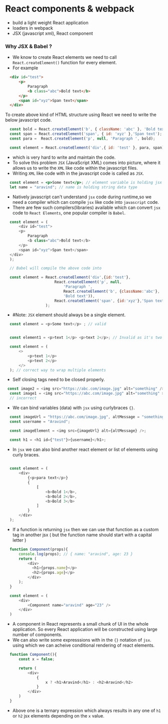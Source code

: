 # React components & webpack

* build a light weight React application
* loaders in webpack
* JSX (javascript xml), React component

### Why JSX & Babel ?
  - We know to create React elements we need to call `React.createElement()` function for every element.
  - For example 
  ```html
    <div id="test">
        <p>
            Paragraph 
            <b class="abc">Bold text</b> 
        </p>
        <span id="xyz">Span text</span>
    </div>
  ```
  To create above kind of HTML structure using React we need to write the below javascript code.
  ```javascript
    const bold = React.createElement('b', { className: 'abc' }, 'Bold text');
    const span = React.createElement('span', { id: 'xyz' },'Span text');
    const para =  React.createElement('p', null, 'Paragraph ', bold);

    const element = React.createElement('div',{ id: 'test' }, para, span);
  ``` 
  - which is very hard to write and maintain the code. 
  - To solve this problem `JSX` (JavaScript XML) comes into picture, where it allows us to write the `XML` like code within the javascript files.
  - Writing `XML` like code with in the javascript code is called as `JSX`.
  ```jsx
    const element = <p>Some text</p>; // element variable is holding jsx
    let name = "aravind"; // name is holding string data type
  ```
  - Natively javascript can't understand `jsx` code during runtime,so we need a compiler which can compile `jsx` like code into `javascript` code.
  - There are few such compilers(libraries) available which can convert `jsx` code to `React Elements`, one popular compiler is `Babel`.
  ```javascript
    const element = (
        <div id="test">
        <p>
            Paragraph 
            <b class="abc">Bold text</b> 
        </p>
        <span id="xyz">Span text</span>
    </div>
    );

    // Babel will compile the above code into 

    const element = React.createElement('div',{id:'test'}, 
                        React.createElement('p', null, 
                            'Paragraph ', 
                            React.createElement('b', {className:'abc'}, 
                            'Bold text')), 
                        React.createElement('span', {id:'xyz'},'Span text')
                    );
  ```

  - #Note: `JSX` element should always be a single element.
  ```javascript 
    const element = <p>Some text</p> ; // valid


    const element1 = <p>text 1</p> <p>text 2</p>; // Invalid as it's two different elements.

    const element = (
        <>
            <p>text 1</p> 
            <p>text 2</p>
        </>
    ); // correct way to wrap multiple elements 
  ```
  - Self closing tags need to be closed properly.
  ```javascript
   const image2 = <img src="https://abc.com/image.jpg" alt="something" /> // correct way
    const image1 = <img src="https://abc.com/image.jpg" alt="something" >;
    // incorrect
  ```

  - We can bind variables (data) with `jsx` using curlybraces `{}`.
  ```javascript 
    const imageUrl = "https://abc.com/image.jpg", altMessage = "something";
    const username = "Aravind";

    const imageElement = <img src={imageUrl} alt={altMessage} />;

    const h1 = <h1 id={"test"}>{username}</h1>;
  ```

  - In `jsx` we can also bind another react element or list of elements using curly braces.
  ```javascript
    
    const element = (
        <div>
            {<p>para text</p>}
            {
                [
                    <b>Bold 1</b>,
                    <b>Bold 2</b>,
                    <b>Bold 3</b>
                ]
            }
        </div>
    );
  ```

  - If a function is returning `jsx` then we can use that function as a custom tag in another jsx ( but the function name should start with a capital letter )
  ```javascript
    function Component(props){
        console.log(props); // { name: "aravind", age: 23 }
        return (
            <div>
              <h1>{props.name}</p>
              <h2>{props.age}</p>
            </div>
        );
    }

    const element = (
        <div>
            <Component name="aravind" age="23" />
        </div>
    )
  ```
  - A component in React represents a small chunk of UI in the whole application. So every React application will be constructed using large number of components.
  - We can also write some expresssions with in the `{}` notation of `jsx`. using which we can acheive conditional rendering of react elements.

  ```javascript 
    function Component(){
        const x = false;

        return (
            <div>
                {
                    x ? <h1>Aravind</h1> : <h2>Aravind</h2>
                }
            </div>
        )
    }
  ```
  - Above one is a ternary expression which always results in any one of `h1` or `h2` jsx elements depending on the `x` value.